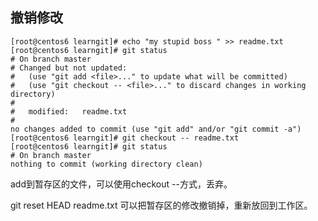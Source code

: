 ## 撤销修改

```
[root@centos6 learngit]# echo "my stupid boss " >> readme.txt 
[root@centos6 learngit]# git status
# On branch master
# Changed but not updated:
#   (use "git add <file>..." to update what will be committed)
#   (use "git checkout -- <file>..." to discard changes in working directory)
#
#	modified:   readme.txt
#
no changes added to commit (use "git add" and/or "git commit -a")
[root@centos6 learngit]# git checkout -- readme.txt 
[root@centos6 learngit]# git status
# On branch master
nothing to commit (working directory clean)

```
add到暂存区的文件，可以使用checkout --方式，丢弃。

git reset HEAD readme.txt 可以把暂存区的修改撤销掉，重新放回到工作区。
